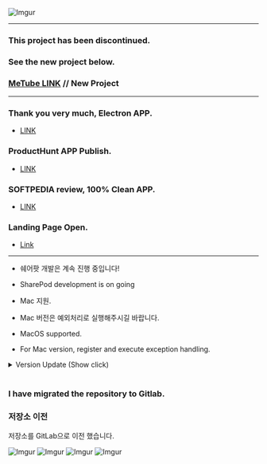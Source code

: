 ![Imgur](https://scotch.io/wp-content/uploads/2015/09/angular-electron-cover.png)

***
### This project has been discontinued.
### See the new project below.
### [MeTube LINK](https://github.com/kimyearho/SharePodv2) // New Project
***
### Thank you very much, Electron APP.
- [LINK](https://electronjs.org/apps/sharepod)

### ProductHunt APP Publish.
- [LINK](https://www.producthunt.com/posts/sharepod)

### SOFTPEDIA review, 100% Clean APP.
- [LINK](http://www.softpedia.com/get/Multimedia/Video/Other-VIDEO-Tools/kimyearho-SharePod.shtml#status)

### Landing Page Open.
-  [Link](http://sharepod.kr)
***

* 쉐어팟 개발은 계속 진행 중입니다!
* SharePod development is on going

* Mac 지원.
* Mac 버전은 예외처리로 실행해주시길 바랍니다.

* MacOS supported.
* For Mac version, register and execute exception handling.

<details>
<summary>Version Update (Show click)</summary>
  <ul>
    <li>[2018-08-02] v2.0.5 Release</li>
    <li>[2018-07-25] v2.0.2 Release</li>
    <li>[2018-07-24] v2.0.1 Release</li>
    <li>[2018-07-23] v2.0.0 Release</li>
    <li>[2018-07-17] v1.6.2 Release</li>
    <li>[2018-07-14] v1.6.1 Release</li>
    <li>[2018-07-12] v1.6.0 Release</li>
    <li>[2018-07-10] v1.5.9 Release</li>
    <li>[2018-07-08] v1.5.8 Release</li>
    <li>[2018-06-24] v1.5.0 Release</li>
    <li>[2018-06-17] v1.4.7 Release</li>
    <li>[2018-06-03] v1.4.3 Release</li>
    <li>[2018-05-27] v1.4.1 Release</li>
    <li>[2018-05-15] v1.3.8 Release</li>
    <li>[2018-05-13] v1.3.7 Release</li>
    <li>[2018-05-09] v1.3.5 Release</li>
    <li>[2018-05-04] v1.3.4 Release</li>
    <li>[2018-05-04] v1.3.3 Release</li>
    <li>[2018-05-04] v1.3.2 Release</li>
    <li>[2018-05-02] v1.3.1 Release</li>
    <li>[2018-04-27] v1.3 Pre - Release</li>
    <li>[2018-04-20] v1.2.4 Pre - Release</li>
    <li>[2018-04-16] v1.2 Pre - Release</li>
    <li>[2018-04-08] v1.1 Pre - Release</li>
    <li>[2018-04-06] v1.0 Pre - Release</li>
</details>
  
<br>

### I have migrated the repository to Gitlab.

### 저장소 이전
저장소를 GitLab으로 이전 했습니다. <br/>

![Imgur](https://i.imgur.com/rMdQlDu.png)
![Imgur](https://i.imgur.com/uTEruIU.png)
![Imgur](https://i.imgur.com/WlCKGKd.png)
![Imgur](https://i.imgur.com/pUSWJLM.png)

<br/>
